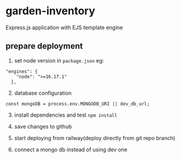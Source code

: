 # garden-inventory

Express.js application with EJS template engine

## prepare deployment

1. set node version in `package.json` eg:
```
"engines": {
    "node": ">=16.17.1"
  },
```

2. database configuration
```
const mongoDB = process.env.MONGODB_URI || dev_db_url;
```

3. install dependencies and test
`npm install`

4. save changes to github

5. start deploying from railway(deploy directly from git repo branch)

6. connect a mongo db instead of using dev one